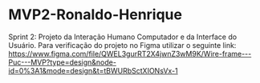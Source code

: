 # MVP2-Ronaldo-Henrique
Sprint 2: Projeto da Interação Humano Computador e da Interface do Usuário. 
Para verificação do projeto no Figma utilizar o seguinte link:
https://www.figma.com/file/QWEL3gurRT2X4jwnZ3wM9K/Wire-frame---Puc---MVP?type=design&node-id=0%3A1&mode=design&t=tBWURbSctXIONsVx-1
